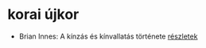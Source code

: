 # korai újkor

- Brian Innes: A kínzás és kínvallatás története [részletek](../_details/Brian%20Innes.md#id_1448)